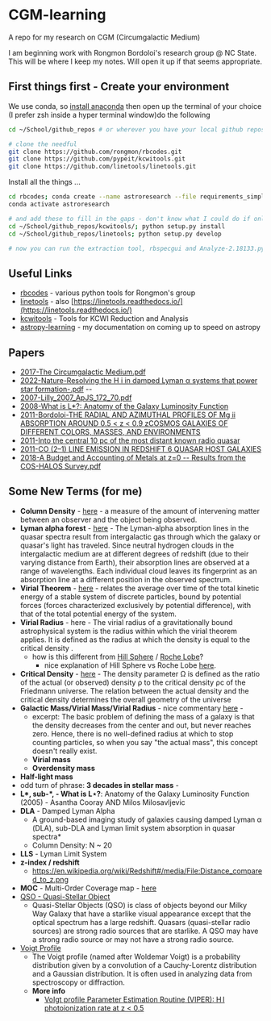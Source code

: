 # CGM-learning

A repo for my research on CGM (Circumgalactic Medium)

I am beginning work with Rongmon Bordoloi's research group @ NC State.  This will be where I keep my notes. Will open it up if that seems appropriate.

## First things first - Create your environment

We use conda, so [install anaconda](https://docs.anaconda.com/free/anaconda/install/index.html) then open up the terminal of your choice (I prefer zsh inside a hyper terminal window)do the following

```sh
cd ~/School/github_repos # or wherever you have your local github repos

# clone the needful
git clone https://github.com/rongmon/rbcodes.git
git clone https://github.com/pypeit/kcwitools.git
git clone https://github.com/linetools/linetools.git
```

Install all the things ...

```sh
cd rbcodes; conda create --name astroresearch --file requirements_simple.txt
conda activate astroresearch

# and add these to fill in the gaps - don't know what I could do if online tools depend on these libraries... they need to be installable via pip/conda but aren't yet
cd ~/School/github_repos/kcwitools/; python setup.py install
cd ~/School/github_repos/linetools; python setup.py develop

# now you can run the extraction tool, rbspecgui and Analyze-2.18133.py (which depends on astropy, kcwitools and linetools)
```

## Useful Links

* [rbcodes](https://github.com/rongmon/rbcodes) - various python tools for Rongmon's group
* [linetools](https://github.com/linetools/linetools) - also [https://linetools.readthedocs.io/](https://linetools.readthedocs.io/)
* [kcwitools](https://github.com/pypeit/kcwitools) - Tools for KCWI Reduction and Analysis
* [astropy-learning](https://github.com/jerichoBob/astropy-learning) - my documentation on coming up to speed on astropy 

## Papers

* [2017-The Circumgalactic Medium.pdf](https://www.annualreviews.org/doi/abs/10.1146/annurev-astro-091916-055240)
* [2022-Nature-Resolving the H i in damped Lyman α systems that power star formation-.pdf](https://www.nature.com/articles/s41586-022-04616-1)
--
* [2007-Lilly_2007_ApJS_172_70.pdf](https://iopscience.iop.org/article/10.1086/516589)
* [2008-What is L*?: Anatomy of the Galaxy Luminosity Function
](https://arxiv.org/abs/astro-ph/0504580)
* [2011-Bordoloi-THE RADIAL AND AZIMUTHAL PROFILES OF Mg ii ABSORPTION AROUND 0.5 < z < 0.9 zCOSMOS GALAXIES OF DIFFERENT COLORS, MASSES, AND ENVIRONMENTS](http://iopscience.iop.org/article/10.1088/0004-637X/743/1/10/pdf)
* [2011-Into the central 10 pc of the most distant known radio quasar](https://www.aanda.org/articles/aa/abs/2011/07/aa17341-11/aa17341-11.html)
* [2011-CO (2–1) LINE EMISSION IN REDSHIFT 6 QUASAR HOST GALAXIES](https://iopscience.iop.org/article/10.1088/2041-8205/739/1/L34)
* [2018-A Budget and Accounting of Metals at z=0 -- Results from the COS-HALOS Survey.pdf](https://ui.adsabs.harvard.edu/abs/2014ApJ...786...54P/abstract)

## Some New Terms (for me)

* **Column Density** - [here](https://astronomy.swin.edu.au/cosmos/C/Column+Density) - a measure of the amount of intervening matter between an observer and the object being observed.
* **Lyman alpha forest** - [here](https://en.wikipedia.org/wiki/Lyman-alpha_forest) - The Lyman-alpha absorption lines in the quasar spectra result from intergalactic gas through which the galaxy or quasar's light has traveled. Since neutral hydrogen clouds in the intergalactic medium are at different degrees of redshift (due to their varying distance from Earth), their absorption lines are observed at a range of wavelengths. Each individual cloud leaves its fingerprint as an absorption line at a different position in the observed spectrum.
* **Virial Theorem** - [here](https://en.wikipedia.org/wiki/Virial_theorem) -   relates the average over time of the total kinetic energy of a stable system of discrete particles, bound by potential forces (forces characterized exclusively by potential difference), with that of the total potential energy of the system.
* **Virial Radius** - here - The virial radius of a gravitationally bound astrophysical system is the radius within which the virial theorem applies. It is defined as the radius at which the density is equal to the critical density .
  * how is this different from [Hill Sphere](https://en.wikipedia.org/wiki/Hill_sphere) / [Roche Lobe](https://en.wikipedia.org/wiki/Roche_lobe)?
    * nice explanation of Hill Sphere vs Roche Lobe [here](https://astronomy.stackexchange.com/questions/47907/whats-the-difference-between-the-roche-lobe-and-roche-sphere).
* **Critical Density** - [here](https://en.wikipedia.org/wiki/Friedmann_equations#Density_parameter) - The density parameter Ω is defined as the ratio of the actual (or observed) density ρ to the critical density ρc of the Friedmann universe. The relation between the actual density and the critical density determines the overall geometry of the universe
* **Galactic Mass/Virial Mass/Virial Radius** - nice commentary [here](https://physics.stackexchange.com/questions/406867/intuitive-understanding-of-the-virial-radius-mass) - 
  * excerpt: The basic problem of defining the mass of a galaxy is that the density decreases from the center and out, but never reaches zero. Hence, there is no well-defined radius at which to stop counting particles, so when you say "the actual mass", this concept doesn't really exist.
  * **Virial mass**
  * **Overdensity mass**
* **Half-light mass**
* odd turn of phrase: **3 decades in stellar mass** - 
* **L\*, sub-\*, - What is L⋆?**: Anatomy of the Galaxy Luminosity Function (2005) - Asantha Cooray AND Milos Milosavljevic 
* **DLA** - Damped Lyman Alpha
  * A ground-based imaging study of galaxies causing damped Lyman α (DLA), sub-DLA and Lyman limit system absorption in quasar spectra*
  * Column Density: N ~ 20
* **LLS** - Lyman Limit System
* **z-index / redshift**
  * https://en.wikipedia.org/wiki/Redshift#/media/File:Distance_compared_to_z.png
* **MOC** - Multi-Order Coverage map - [here](https://ivoa.net/documents/MOC/)
* [QSO - Quasi-Stellar Object](http://www.stargazing.net/david/qso/index.html#:~:text=Quasi%2DStellar%20Objects%20(QSO)%20is%20class%20of%20objects%20beyond,radio%20sources%20that%20are%20starlike.)
  * Quasi-Stellar Objects (QSO) is class of objects beyond our Milky Way Galaxy that have a starlike visual appearance except that the optical spectrum has a large redshift. Quasars (quasi-stellar radio sources) are strong radio sources that are starlike. A QSO may have a strong radio source or may not have a strong radio source.
* [Voigt Profile](https://en.wikipedia.org/wiki/Voigt_profile)
  * The Voigt profile (named after Woldemar Voigt) is a probability distribution given by a convolution of a Cauchy-Lorentz distribution and a Gaussian distribution. It is often used in analyzing data from spectroscopy or diffraction.
  * **More info**
    * [VoIgt profile Parameter Estimation Routine (VIPER): H I photoionization rate at z < 0.5](https://academic.oup.com/mnras/article/467/3/3172/3062531)
